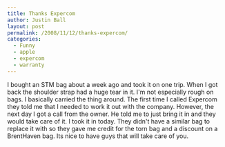 ```yaml
---
title: Thanks Expercom
author: Justin Ball
layout: post
permalink: /2008/11/12/thanks-expercom/
categories:
  - Funny
  - apple
  - expercom
  - warranty
---
```

I bought an STM bag about a week ago and took it on one trip. When I got back the shoulder strap had a huge tear in it. I'm not especially rough on bags. I basically carried the thing around. The first time I called Expercom they told me that I needed to work it out with the company. However, the next day I got a call from the owner. He told me to just bring it in and they would take care of it. I took it in today. They didn't have a similar bag to replace it with so they gave me credit for the torn bag and a discount on a BrentHaven bag. Its nice to have guys that will take care of you.